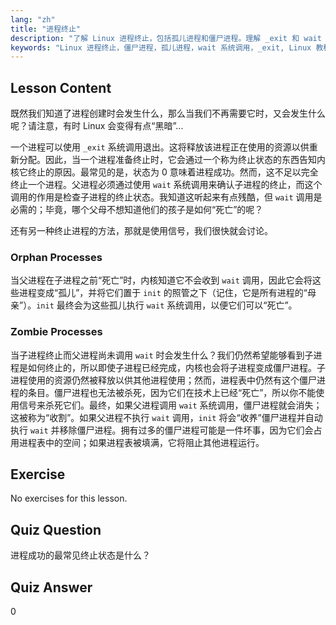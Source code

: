 ```yaml
---
lang: "zh"
title: "进程终止"
description: "了解 Linux 进程终止，包括孤儿进程和僵尸进程。理解 _exit 和 wait 系统调用以进行有效的进程管理。"
keywords: "Linux 进程终止，僵尸进程，孤儿进程，wait 系统调用，_exit, Linux 教程，Linux 初学者"
---
```


## Lesson Content

既然我们知道了进程创建时会发生什么，那么当我们不再需要它时，又会发生什么呢？请注意，有时 Linux 会变得有点“黑暗”...

一个进程可以使用 `_exit` 系统调用退出。这将释放该进程正在使用的资源以供重新分配。因此，当一个进程准备终止时，它会通过一个称为终止状态的东西告知内核它终止的原因。最常见的是，状态为 0 意味着进程成功。然而，这不足以完全终止一个进程。父进程必须通过使用 `wait` 系统调用来确认子进程的终止，而这个调用的作用是检查子进程的终止状态。我知道这听起来有点残酷，但 `wait` 调用是必需的；毕竟，哪个父母不想知道他们的孩子是如何“死亡”的呢？

还有另一种终止进程的方法，那就是使用信号，我们很快就会讨论。

### Orphan Processes

当父进程在子进程之前“死亡”时，内核知道它不会收到 `wait` 调用，因此它会将这些进程变成“孤儿”，并将它们置于 `init` 的照管之下（记住，它是所有进程的“母亲”）。`init` 最终会为这些孤儿执行 `wait` 系统调用，以便它们可以“死亡”。

### Zombie Processes

当子进程终止而父进程尚未调用 `wait` 时会发生什么？我们仍然希望能够看到子进程是如何终止的，所以即使子进程已经完成，内核也会将子进程变成僵尸进程。子进程使用的资源仍然被释放以供其他进程使用；然而，进程表中仍然有这个僵尸进程的条目。僵尸进程也无法被杀死，因为它们在技术上已经“死亡”，所以你不能使用信号来杀死它们。最终，如果父进程调用 `wait` 系统调用，僵尸进程就会消失；这被称为“收割”。如果父进程不执行 `wait` 调用，`init` 将会“收养”僵尸进程并自动执行 `wait` 并移除僵尸进程。拥有过多的僵尸进程可能是一件坏事，因为它们会占用进程表中的空间；如果进程表被填满，它将阻止其他进程运行。

## Exercise

No exercises for this lesson.

## Quiz Question

进程成功的最常见终止状态是什么？

## Quiz Answer

0
